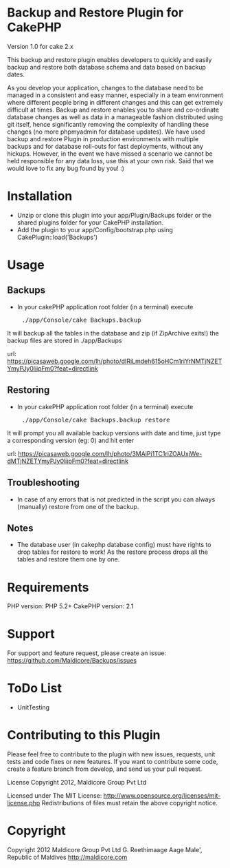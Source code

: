 Backup and Restore Plugin for CakePHP
=====================================
Version 1.0 for cake 2.x

This backup and restore plugin enables developers to quickly and easily backup and restore both database schema and data based on backup dates.

As you develop your application, changes to the database need to be managed in a consistent and easy manner, especially in a team environment where different people bring in different changes and this can get extremely difficult at times. Backup and restore enables you to share and co-ordinate database changes as well as data in a manageable fashion distributed using git itself, hence significantly removing the complexity of handling these changes (no more phpmyadmin for database updates). We have used backup and restore Plugin in production environments with multiple backups and for database roll-outs for fast deployments, without any hickups. However, in the event we have missed a scenario we cannot be held responsible for any data loss, use this at your own risk. Said that we would love to fix any bug found by you! :)

Installation
=============

* Unzip or clone this plugin into your app/Plugin/Backups folder or the shared plugins folder for your CakePHP installation.
* Add the plugin to your app/Config/bootstrap.php using CakePlugin::load('Backups')

Usage
======

Backups
-------
* In your cakePHP application root folder (in a terminal) execute

<pre>
	./app/Console/cake Backups.backup
</pre>

It will backup all the tables in the database and zip (if ZipArchive exits!)
the backup files are stored in ./app/Backups

url: https://picasaweb.google.com/lh/photo/dIRiLmdeh615oHCm1riYrNMTjNZETYmyPJy0liipFm0?feat=directlink

Restoring
----------
* In your cakePHP application root folder (in a terminal) execute

<pre>
	./app/Console/cake Backups.backup restore
</pre>

It will prompt you all available backup versions with date and time, just type a corresponding version (eg: 0) and hit enter

url: https://picasaweb.google.com/lh/photo/3MAiPj1TC1riZOAUxjWe-dMTjNZETYmyPJy0liipFm0?feat=directlink

Troubleshooting
----------------
* In case of any errors that is not predicted in the script you can always (manually) restore from one of the backup.

Notes
------
* The database user (in cakephp database config) must have rights to drop tables for restore to work! As the restore process drops all the tables and restore them one by one.

Requirements
==============
PHP version: PHP 5.2+
CakePHP version: 2.1

Support
=========
For support and feature request, please create an issue: 
https://github.com/Maldicore/Backups/issues

ToDo List
==========
* UnitTesting

Contributing to this Plugin
=============================
Please feel free to contribute to the plugin with new issues, requests, unit tests and code fixes or new features. If you want to contribute some code, create a feature branch from develop, and send us your pull request.

License
Copyright 2012, Maldicore Group Pvt Ltd

Licensed under The MIT License: http://www.opensource.org/licenses/mit-license.php
Redistributions of files must retain the above copyright notice.

Copyright
==========
Copyright 2012
Maldicore Group Pvt Ltd
G. Reethimaage Aage
Male', Republic of Maldives
http://maldicore.com